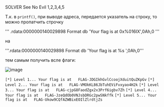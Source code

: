 SOLVER 
See No Evil 1,2,3,4,5

Т.к. в `printf()`, при выводе адреса, передается указатель на строку, то можно пропатчить строчку

'''
.rdata:0000000140029898 Format          db 'Your flag is at 0x%016IX',0Ah,0
'''

на 

'''.rdata:0000000140029898 Format          db 'Your flag is at   %s    ',0Ah,0'''

тем самым получить всле флаги:

![image](https://user-images.githubusercontent.com/55994705/188719678-e3f0d2b3-45c6-4503-88ad-bb80fd60bfce.png)


`[*] Level 1... Your flag is at   FLAG-JDGIkhGvlCcoojXduitQuZKpGv`
`[*] Level 2... Your flag is at   FLAG-VMOkKL86JbTuhEViFvxyao4H2k`
`[*] Level 3... Your flag is at   FLAG-cjpG8FaodZgx2x3Prf6igbv7Zh`
`[*] Level 4... Your flag is at   FLAG-JzeQdOb0VNJsbDRGc2pwSNkffk`
`[*] Level 5... Your flag is at   FLAG-Ukow9CQfAZWBixEOIlZlrdtjZs`
